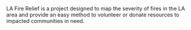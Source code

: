 LA Fire Relief is a project designed to map the severity of fires in the LA area and provide an easy method to volunteer or donate resources to impacted communities in need.
